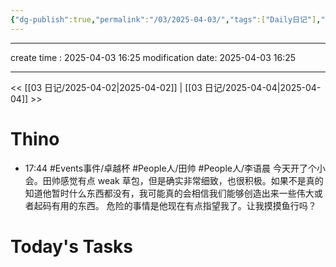 ```yaml
---
{"dg-publish":true,"permalink":"/03/2025-04-03/","tags":["Daily日记"],"noteIcon":"","created":"2025-01-31T00:35","updated":"2025-07-01T13:38"}
---
```




---
create time : 2025-04-03 16:25
modification date: 2025-04-03 16:25

---

<< [[03 日记/2025-04-02\|2025-04-02]]  |  [[03 日记/2025-04-04\|2025-04-04]]  >>

# Thino
- 17:44 
    #Events事件/卓越杯 #People人/田帅 #People人/李语晨 
    今天开了个小会。田帅感觉有点 weak 草包，但是确实非常细致，也很积极。如果不是真的知道他暂时什么东西都没有，我可能真的会相信我们能够创造出来一些伟大或者起码有用的东西。
    危险的事情是他现在有点指望我了。让我摸摸鱼行吗？ 

# Today's Tasks